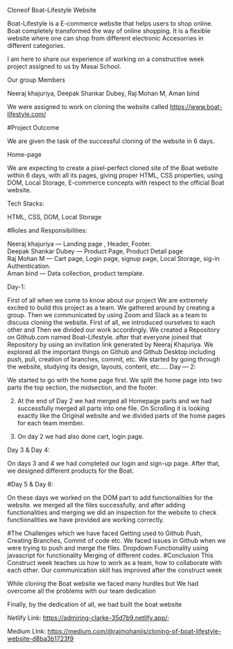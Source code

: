 Cloneof Boat-Lifestyle Website

Boat-Lifestyle is a E-commerce website that helps users to shop online. Boat completely transformed the way of online shopping. It is a flexible website where one can shop from different electronic Accesorries in different categories. 

I am here to share our experience of working on a constructive week project assigned to us by Masai School.

Our group Members

Neeraj khajuriya,
Deepak Shankar Dubey,
Raj Mohan M,
Aman bind

We were assigned to work on cloning the website called https://www.boat-lifestyle.com/

#Project Outcome

We are given the task of the successful cloning of the website in 6 days.



Home-page

We are expecting to create a pixel-perfect cloned site of the Boat website within 6 days, with all its pages, giving proper HTML, CSS properties, using DOM, Local Storage, E-commerce concepts with respect to the official Boat website.


Tech Stacks:

HTML,
CSS,
DOM,
Local Storage

#Roles and Responsibilities:

Neeraj khajuriya — Landing page , Header, Footer.<br>
Deepak Shankar Dubey — Product Page, Product Detail page<br>
Raj Mohan M — Cart page, Login page, signup page, Local Storage, sig-in Authentication.<br>
Aman bind — Data collection, product template.

Day-1:

First of all when we come to know about our project We are extremely excited to build this project as a team.
We gathered around by creating a group. Then we communicated by using Zoom and Slack as a team to discuss cloning the website. First of all, we introduced ourselves to each other and Then we divided our work accordingly.
We created a Repository on Github.com named Boat-Lifestyle. after that everyone joined that Repository by using an invitation link generated by Neeraj Khajuriya.
We explored all the important things on Github and Github Desktop including push, pull, creation of branches, commit, etc.
We started by going through the website, studying its design, layouts, content, etc…..
Day — 2:

We started to go with the home page first. We split the home page into two parts the top section, the midsection, and the footer.


2. At the end of Day 2 we had merged all Homepage parts and we had successfully merged all parts into one file. On Scrolling it is looking exactly like the Original website and we divided parts of the home pages for each team member.

3. On day 2 we had also done cart, login page.





Day 3 & Day 4:

On days 3 and 4 we had completed our login and sign-up page. After that, we designed different products for the Boat.





#Day 5 & Day 6:

On these days we worked on the DOM part to add functionalities for the website. we merged all the files successfully, and after adding functionalities and merging we did an inspection for the website to check functionalities we have provided are working correctly.

#The Challenges which we have faced
Getting used to Github Push, Creating Branches, Commit of code etc.
We faced issues in Github when we were trying to push and merge the files.
Dropdown Functionality
using javascript for functionality
Merging of different codes.
#Conclusion
This Construct week teaches us how to work as a team, how to collaborate with each other. Our communication skill has improved after the construct week

While cloning the Boat website we faced many hurdles but We had overcome all the problems with our team dedication

Finally, by the dedication of all, we had built the boat website


Netlify Link: https://admiring-clarke-35d7b9.netlify.app/;

Medium LInk: https://medium.com/@rajmohanijs/cloning-of-boat-lifestyle-website-d8ba3b1723f9
